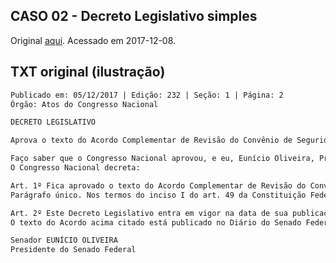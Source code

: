 ## CASO 02 - Decreto Legislativo simples

Original [aqui](http://portal.imprensanacional.gov.br/web/guest/secao-1?p_p_id=101&p_p_lifecycle=0&p_p_state=maximized&p_p_mode=view&_101_struts_action=%2Fasset_publisher%2Fview_content&_101_returnToFullPageURL=http%3A%2F%2Fportal.imprensanacional.gov.br%2Fweb%2Fguest%2Fsecao-1%3Fp_auth%3DzWCXWp2y%26p_p_id%3D3%26p_p_lifecycle%3D1%26p_p_state%3Dnormal%26p_p_state_rcv%3D1&_101_assetEntryId=741928&_101_type=content&_101_groupId=68942&_101_urlTitle=decreto-legislativo&_101_redirect=http%3A%2F%2Fportal.imprensanacional.gov.br%2Fweb%2Fguest%2Fsecao-1%3Fp_p_id%3D3%26p_p_lifecycle%3D0%26p_p_state%3Dmaximized%26p_p_mode%3Dview%26_3_keywords%3Ddecreto%26_3_modifieddayFrom%3D%26_3_modifiedfrom%3D%26_3_modified%3D%26_3_groupId%3D0%26_3_modifiedto%3D%26_3_modifieddayTo%3D%26_3_modifiedyearTo%3D%26_3_modifiedmonthFrom%3D%26_3_modifiedyearFrom%3D%26_3_cur%3D1%26_3_struts_action%3D%252Fsearch%252Fsearch%26_3_modifiedmonthTo%3D&inheritRedirect=true). Acessado em 2017-12-08.

## TXT original (ilustração)

```txt
Publicado em: 05/12/2017 | Edição: 232 | Seção: 1 | Página: 2
Órgão: Atos do Congresso Nacional

DECRETO LEGISLATIVO

Aprova o texto do Acordo Complementar de Revisão do Convênio de Seguridade Social firmado entre a República Federativa do Brasil e o Reino da Espanha, assinado em Madri, em 24 de julho de 2012.

Faço saber que o Congresso Nacional aprovou, e eu, Eunício Oliveira, Presidente do Senado Federal, nos termos do parágrafo único do art. 52 do Regimento Comum e do inciso XXVIII do art. 48 do Regimento Interno do Senado Federal, promulgo o seguinte
O Congresso Nacional decreta:

Art. 1º Fica aprovado o texto do Acordo Complementar de Revisão do Convênio de Seguridade Social firmado entre a República Federativa do Brasil e o Reino da Espanha, assinado em Madri, em 24 de julho de 2012.
Parágrafo único. Nos termos do inciso I do art. 49 da Constituição Federal, ficam sujeitos à aprovação do Congresso Nacional quaisquer atos que possam resultar em revisão do referido Acordo, bem como quaisquer ajustes complementares que acarretem encargos ou compromissos gravosos ao patrimônio nacional.

Art. 2º Este Decreto Legislativo entra em vigor na data de sua publicação.
O texto do Acordo acima citado está publicado no Diário do Senado Federal de 17/10/2017.

Senador EUNÍCIO OLIVEIRA
Presidente do Senado Federal
```
